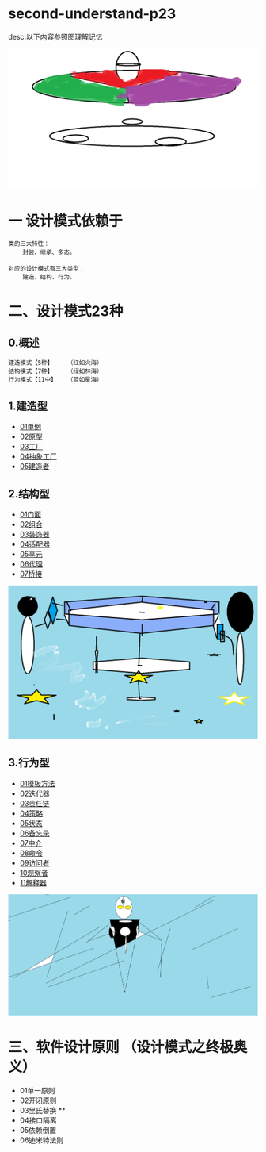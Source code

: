 # second-understand-p23

desc:以下内容参照图理解记忆

![](./resources/总决.png)

# 一 设计模式依赖于
    类的三大特性：
        封装、继承、多态。

    对应的设计模式有三大类型：
        建造、结构、行为。
# 二、设计模式23种
## 0.概述
    建造模式【5种】    （红如火海）
    结构模式【7种】    （绿如林海）
    行为模式【11中】   （蓝如星海）

## 1.建造型
* [01单例]()
* [02原型]()
* [03工厂]()
* [04抽象工厂]()
* [05建造者]()

## 2.结构型
* [01门面](https://github.com/Juna3066/second-understand-dp23/blob/master/src/com/example/c02structure/p01/%E9%97%A8%E9%9D%A2.txt)
* [02组合]()
* [03装饰器](https://github.com/Juna3066/second-understand-dp23/blob/master/src/com/example/c02structure/p03/%E8%A3%85%E9%A5%B0%E5%99%A8.txt)
* [04适配器](https://github.com/Juna3066/second-understand-dp23/blob/master/src/com/example/c02structure/p04/%E9%80%82%E9%85%8D%E5%99%A8.txt)
* [05享元](https://github.com/Juna3066/second-understand-dp23/blob/master/src/com/example/c02structure/p05/%E4%BA%AB%E5%85%83.txt)
* [06代理](https://github.com/Juna3066/second-understand-dp23/blob/master/src/com/example/c02structure/p06/%E4%BB%A3%E7%90%86.txt)
* [07桥接](https://github.com/Juna3066/second-understand-dp23/blob/master/src/com/example/c02structure/p07/%E6%A1%A5%E6%8E%A5.txt)

![](./resources/蓝之多态的行为篇.png)
## 3.行为型
* [01模板方法](https://github.com/Juna3066/second-understand-dp23/blob/master/src/com/example/c03behavior/p01/%E6%A8%A1%E6%9D%BF.txt)
* [02迭代器](https://github.com/Juna3066/second-understand-dp23/blob/master/src/com/example/c03behavior/p02/%E8%BF%AD%E4%BB%A3%E5%99%A8.txt)
* [03责任链](https://github.com/Juna3066/second-understand-dp23/blob/master/src/com/example/c03behavior/p03/%E8%B4%A3%E4%BB%BB%E9%93%BE.txt)
* [04策略](https://github.com/Juna3066/second-understand-dp23/blob/master/src/com/example/c03behavior/p04/strategy.txt)
* [05状态](https://github.com/Juna3066/second-understand-dp23/blob/master/src/com/example/c03behavior/p05/%E7%8A%B6%E6%80%81.txt)
* [06备忘录](https://github.com/Juna3066/second-understand-dp23/blob/master/src/com/example/c03behavior/p06/memento.txt)
* [07中介](https://github.com/Juna3066/second-understand-dp23/blob/master/src/com/example/c03behavior/P07/%E4%B8%AD%E4%BB%8B)
* [08命令](https://github.com/Juna3066/second-understand-dp23/blob/master/src/com/example/c03behavior/p08/command.txt)
* [09访问者](https://github.com/Juna3066/second-understand-dp23/blob/master/src/com/example/c03behavior/p09/%E8%AE%BF%E9%97%AE%E8%80%85.txt)
* [10观察者](https://github.com/Juna3066/second-understand-dp23/blob/master/src/com/example/c03behavior/p10/%E8%A7%82%E5%AF%9F%E8%80%85.txt)
* [11解释器]()

![](./resources/终道.png)
# 三、软件设计原则 （设计模式之终极奥义）
* 01单一原则
* 02开闭原则
* 03里氏替换 **
* 04接口隔离
* 05依赖倒置
* 06迪米特法则